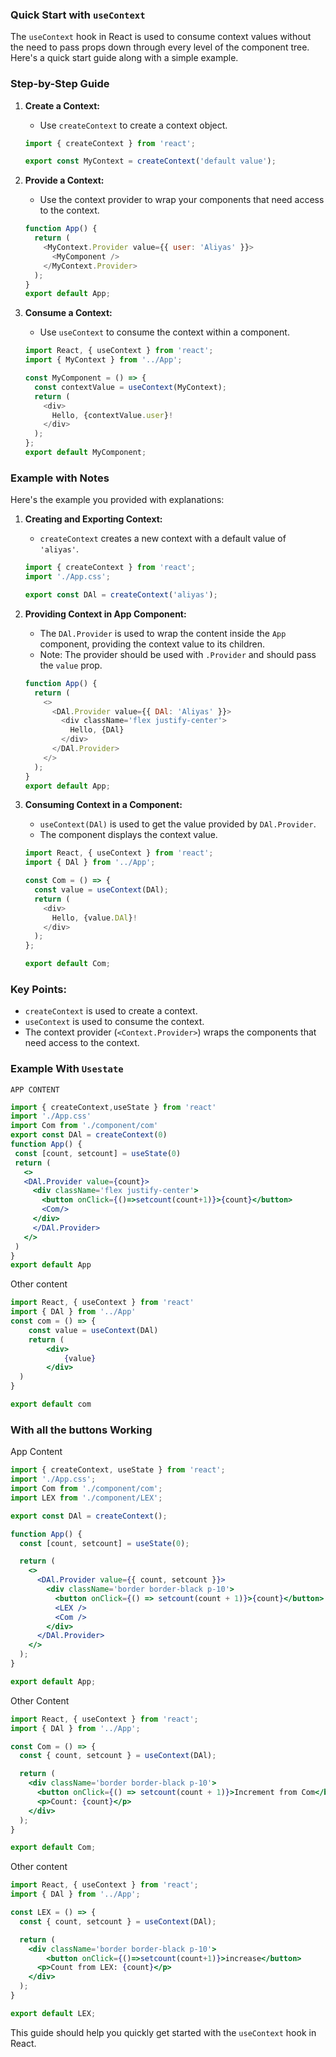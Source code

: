 ### Quick Start with `useContext`

The `useContext` hook in React is used to consume context values without the need to pass props down through every level of the component tree. Here's a quick start guide along with a simple example.

### Step-by-Step Guide

1. **Create a Context:**
   - Use `createContext` to create a context object.
   ```javascript
   import { createContext } from 'react';

   export const MyContext = createContext('default value');
   ```

2. **Provide a Context:**
   - Use the context provider to wrap your components that need access to the context.
   ```javascript
   function App() {
     return (
       <MyContext.Provider value={{ user: 'Aliyas' }}>
         <MyComponent />
       </MyContext.Provider>
     );
   }
   export default App;
   ```

3. **Consume a Context:**
   - Use `useContext` to consume the context within a component.
   ```javascript
   import React, { useContext } from 'react';
   import { MyContext } from '../App';

   const MyComponent = () => {
     const contextValue = useContext(MyContext);
     return (
       <div>
         Hello, {contextValue.user}!
       </div>
     );
   };
   export default MyComponent;
   ```

### Example with Notes

Here's the example you provided with explanations:

1. **Creating and Exporting Context:**
   - `createContext` creates a new context with a default value of `'aliyas'`.
   ```javascript
   import { createContext } from 'react';
   import './App.css';

   export const DAl = createContext('aliyas');
   ```

2. **Providing Context in App Component:**
   - The `DAl.Provider` is used to wrap the content inside the `App` component, providing the context value to its children. 
   - Note: The provider should be used with `.Provider` and should pass the `value` prop.
   ```javascript
   function App() {
     return (
       <>
         <DAl.Provider value={{ DAl: 'Aliyas' }}>
           <div className='flex justify-center'>
             Hello, {DAl}
           </div>
         </DAl.Provider>
       </>
     );
   }
   export default App;
   ```

3. **Consuming Context in a Component:**
   - `useContext(DAl)` is used to get the value provided by `DAl.Provider`.
   - The component displays the context value.
   ```javascript
   import React, { useContext } from 'react';
   import { DAl } from '../App';

   const Com = () => {
     const value = useContext(DAl);
     return (
       <div>
         Hello, {value.DAl}!
       </div>
     );
   };

   export default Com;
   ```

### Key Points:
- `createContext` is used to create a context.
- `useContext` is used to consume the context.
- The context provider (`<Context.Provider>`) wraps the components that need access to the context.
  
### Example With `Usestate`
`APP CONTENT`

   ```jsx
  import { createContext,useState } from 'react'
  import './App.css'
  import Com from './component/com'
  export const DAl = createContext(0)
  function App() {
    const [count, setcount] = useState(0)
    return (
      <>
      <DAl.Provider value={count}>
        <div className='flex justify-center'>
          <button onClick={()=>setcount(count+1)}>{count}</button>
          <Com/>
        </div>
        </DAl.Provider>
      </>
    )
  }
  export default App
  ```
Other content
  ```jsx
  import React, { useContext } from 'react'
  import { DAl } from '../App'
  const com = () => {
      const value = useContext(DAl)
      return (
          <div>
              {value}
          </div>
    )
  }
  
 export default com
  ```
### With all the buttons Working
App Content
   ```jsx
   import { createContext, useState } from 'react';
   import './App.css';
   import Com from './component/com';
   import LEX from './component/LEX';
   
   export const DAl = createContext();
   
   function App() {
     const [count, setcount] = useState(0);
   
     return (
       <>
         <DAl.Provider value={{ count, setcount }}>
           <div className='border border-black p-10'>
             <button onClick={() => setcount(count + 1)}>{count}</button>
             <LEX />
             <Com />
           </div>
         </DAl.Provider>
       </>
     );
   }
   
   export default App;
   ```
Other Content

   ```jsx
   import React, { useContext } from 'react';
   import { DAl } from '../App';
   
   const Com = () => {
     const { count, setcount } = useContext(DAl);
   
     return (
       <div className='border border-black p-10'>
         <button onClick={() => setcount(count + 1)}>Increment from Com</button>
         <p>Count: {count}</p>
       </div>
     );
   }
   
   export default Com;
   ```
Other content

   ```jsx
   import React, { useContext } from 'react';
   import { DAl } from '../App';
   
   const LEX = () => {
     const { count, setcount } = useContext(DAl);
   
     return (
       <div className='border border-black p-10'>
           <button onClick={()=>setcount(count+1)}>increase</button>
         <p>Count from LEX: {count}</p>
       </div>
     );
   }
   
   export default LEX;
   ```

This guide should help you quickly get started with the `useContext` hook in React.
